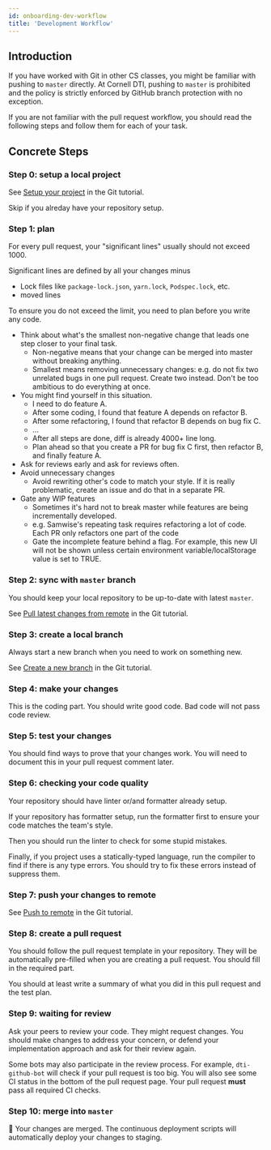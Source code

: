 ```yaml
---
id: onboarding-dev-workflow
title: 'Development Workflow'
---
```


## Introduction

If you have worked with Git in other CS classes, you might be familiar with pushing to `master`
directly. At Cornell DTI, pushing to `master` is prohibited and the policy is strictly enforced by
GitHub branch protection with no exception.

If you are not familiar with the pull request workflow, you should read the following steps and
follow them for each of your task.

## Concrete Steps

### Step 0: setup a local project

See [Setup your project](./onboarding-git#setup-your-project) in the Git tutorial.

Skip if you alreday have your repository setup.

### Step 1: plan

For every pull request, your "significant lines" usually should not exceed 1000.

Significant lines are defined by all your changes minus

- Lock files like `package-lock.json`, `yarn.lock`, `Podspec.lock`, etc.
- moved lines

To ensure you do not exceed the limit, you need to plan before you write any code.

- Think about what's the smallest non-negative change that leads one step closer to your final task.
  - Non-negative means that your change can be merged into master without breaking anything.
  - Smallest means removing unnecessary changes: e.g. do not fix two unrelated bugs in one pull
    request. Create two instead. Don't be too ambitious to do everything at once.
- You might find yourself in this situation.
  - I need to do feature A.
  - After some coding, I found that feature A depends on refactor B.
  - After some refactoring, I found that refactor B depends on bug fix C.
  - ...
  - After all steps are done, diff is already 4000+ line long.
  - Plan ahead so that you create a PR for bug fix C first, then refactor B, and finally feature A.
- Ask for reviews early and ask for reviews often.
- Avoid unnecessary changes
  - Avoid rewriting other's code to match your style.
    If it is really problematic, create an issue and do that in a separate PR.
- Gate any WIP features
  - Sometimes it's hard not to break master while features are being incrementally developed.
  - e.g. Samwise's repeating task requires refactoring a lot of code. Each PR only refactors one
    part of the code
  - Gate the incomplete feature behind a flag. For example, this new UI will not be shown unless
    certain environment variable/localStorage value is set to TRUE.

### Step 2: sync with `master` branch

You should keep your local repository to be up-to-date with latest `master`.

See [Pull latest changes from remote]([./onboarding-git#pull-latest-changes-from-remote) in the Git
tutorial.

### Step 3: create a local branch

Always start a new branch when you need to work on something new.

See [Create a new branch](./onboarding-git#create-a-new-branch) in the Git tutorial.

### Step 4: make your changes

This is the coding part. You should write good code. Bad code will not pass code review.

### Step 5: test your changes

You should find ways to prove that your changes work.
You will need to document this in your pull request comment later.

### Step 6: checking your code quality

Your repository should have linter or/and formatter already setup.

If your repository has formatter setup, run the formatter first to ensure your code matches the
team's style.

Then you should run the linter to check for some stupid mistakes.

Finally, if you project uses a statically-typed language, run the compiler to find if there is any
type errors. You should try to fix these errors instead of suppress them.

### Step 7: push your changes to remote

See [Push to remote]([./onboarding-git#push-to-remote) in the Git tutorial.

### Step 8: create a pull request

You should follow the pull request template in your repository. They will be automatically
pre-filled when you are creating a pull request. You should fill in the required part.

You should at least write a summary of what you did in this pull request and the test plan.

### Step 9: waiting for review

Ask your peers to review your code. They might request changes. You should make changes to address
your concern, or defend your implementation approach and ask for their review again.

Some bots may also participate in the review process. For example, `dti-github-bot` will check if
your pull request is too big. You will also see some CI status in the bottom of the pull request
page. Your pull request **must** pass all required CI checks.

### Step 10: merge into `master`

:tada: Your changes are merged. The continuous deployment scripts will automatically deploy your
changes to staging.

